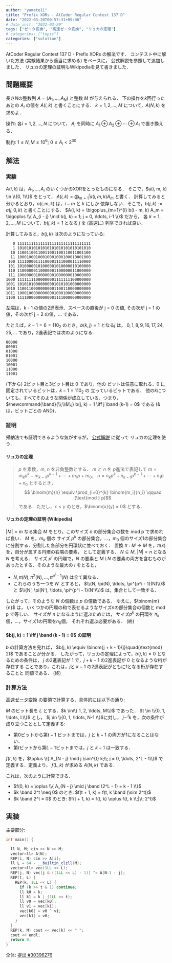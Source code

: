 ```yaml
---
author: "yamate11"
title: "Prefix XORs - AtCoder Regular Contest 137 D"
date: "2022-03-20T00:57:31+09:00"
# date_init: "2022-03-20"
tags: ["ゼータ変換", "高速ゼータ変換", "リュカの定理"]
# categories: ["topic"]
categories: ["solution"]
---
```


AtCoder Regular Contest 137 D - Prefix XORs の解法です．
コンテスト中に解いた方法 (実験結果から適当に求める) をベースに，
公式解説を参照して追加しました．
リュカの定理の証明もWikipediaを見て書きました．

## 問題概要

長さ$N$の整数列 $A = (A_1, \ldots, A_N)$ と整数 $M$ が与えられる．
下の操作を$k$回行ったあとの $A_i$ の値を $A(i, k)$ と書くことにする．
$k = 1, 2, \ldots, M$ について，$A(N, k)$ を求めよ．

操作: 各$i = 1, 2, \ldots, N$ について，
$A_i$ を同時に $A_1 \oplus A_2 \oplus \cdots \oplus A_i$ で置き換える．

制約: $1 \leq N, M \leq 10^6$; $0 \leq A_i < 2^{30}$

## 解法

### 実験

$A(i, k)$ は，$A_1, \ldots, A_i$ のいくつかのXORをとったものになる．
そこで，$a(i, m, k) \in \\{0, 1\\}$ をとって，
$A(i, k) = \bigoplus_{m=1}^{i} a(i,m,k) A_m$ と書く．
計算してみると分かるとおり，$a(i, m, k)$ は，$i - m$ と $k$ にしか
依存しない．そこで，$b(j, k) := a(j, 0, k)$ と書くことにする．
$A(i, k) = \bigoplus_{m=1}^{i} b(i - m, k) A_m
= \bigoplus \\{ A_{i - j} \mid b(j, k) = 1; j = 0, \ldots, i-1 \\}$ だから，
各 $k = 1, 2, \ldots, M$ について，$b(j, k) = 1$ となる $j$ を
(高速に) 列挙できれば良い．


計算してみると，$b(j, k)$ は次のようになっている:

```text
   0 11111111111111111111111111111111
   1 10101010101010101010101010101010
  10 11001100110011001100110011001100
  11 10001000100010001000100010001000
 100 11110000111100001111000011110000
 101 10100000101000001010000010100000
 110 11000000110000001100000011000000
 111 10000000100000001000000010000000
1000 11111111000000001111111100000000
1001 10101010000000001010101000000000
1010 11001100000000001100110000000000
1011 10001000000000001000100000000000
1100 11110000000000001111000000000000
```

左端は，k - 1 の値の2進表示．スペースの直後が j = 0 の値,
その次が j = 1 の値，その次が j = 2 の値，... である．

たとえば，$k - 1 = 6 = 110_2$ のとき，$b(k, j) = 1$ となる$j$ は，
$0, 1, 8, 9, 16, 17, 24, 25, \ldots$ であり，2進表記では次のようになる:

```text
00000
00001
01000
01001
10000
10001
11000
11001
```

(下から) 2ビット目と3ビット目は 0 であり，他の
ビットは任意に取れる．0 に固定されているビットは，$k - 1 = 110_2$ の
立っているビットである．
他の$k$についても，すべてそのような関係が成立している．つまり，
$\newcommand{\band}{\\;\\&\\;}
b(j, k) = 1 \iff j \band (k-1) = 0$ である
(&は，ビットごとの AND)．

### 証明

帰納法でも証明できるような気がするが，
[公式解説](https://atcoder.jp/contests/arc137/editorial/3589) に従って
リュカの定理を使う．

#### リュカの定理

> $p$ を素数，$m$, $n$ を非負整数とする．
> $m$ と $n$ を $p$進法で表記して
> $m = m_k p^k + m_{k-1} p^{k-1} + \cdots + m_1 p + m_0$，
> $n = n_k p^k + n_{k-1} p^{k-1} + \cdots + n_1 p + n_0$ 
> とするとき，
> $$ \binom{m}{n} \equiv \prod_{i=0}^{k} \binom{m_i}{n_i} \qquad (\text{mod } p)$$
> である．ただし，$x < y$ のとき，$\binom{x}{y} = 0$ とする．

#### リュカの定理の証明 (Wikipedia)

$|M| = m$ なる集合 $M$ をとり，このサイズ $n$ の部分集合の数を
mod p で求めれば良い．
$M$ を，$m_k$ 個の サイズ $p^k$ の部分集合，...，$m_0$ 個のサイズ1の部分集合
に分割する．分割した各部分を円環状に並べておく．
置換 $\pi: M \to M$ を，$\pi(x)$ を，自分が属する円環の右隣の要素，
として定義する．
$N \subseteq M$, $|N| = n$ となる $N$ を考える．
サイズ $p^i$ の円環で，$N$ の要素と $M\setminus N$ の要素の両方を含むものが
あったとする．そのような最大の $i$ をとると，

* $N, \pi(N), \pi^2(N), \ldots, \pi^{p^i - 1}(N)$ は全て異なる．
* これらのうち一つを $N'$ とすると，
  $\\{N, \pi(N), \ldots, \pi^{p^i - 1}(N)\\}$ と
  $\\{N', \pi(N'), \ldots, \pi^{p^i - 1}(N')\\}$ は，集合として一致する．

したがって，そのような $N$ の個数は $p$ の倍数である．
ゆえに，$\binom{m}{n}$ は，
いくつかの円環の和で表せるようなサイズ$n$の部分集合の個数と mod p で等しい．
サイズが $n$ になるように選ぶためには，
サイズ$p^k$ の円環を $n_k$ 個，$\ldots$，サイズ1の円環を$n_0$個，
それぞれ選ぶ必要がある．
(終)

#### $b(j, k) = 1 \iff j \band (k - 1) = 0$ の証明

$b$ の計算方法を見れば，
$b(j, k) \equiv \binom{j + k - 1}{j}\quad(\text{mod} 2)$ であることが分かる．
したがって，リュカの定理によって，$b(j, k) = 0$ となるための条件は，
$j$ の2進表記が 1 で，$j + k-1$ の2進表記が 0 となるような桁が存在する
ことであり，これは，$j$と $k-1$ の2進表記がともに1となる桁が存在することと
同値である．
(終)

### 計算方法

[高速ゼータ変換](../../2022/03-22-fast-zeta)
の要領で計算する．具体的には以下の通り:

$M$ のビット長を $L$ とする．$k \in\\{ 1, 2, \ldots, M\\}$ であった．
$t \in \\{0, 1, \ldots, L\\}$ とし，
$j \in \\{0, 1, \ldots, N-1 \\}$に対し，
$j \sim^t k$ を，次の条件が成り立つこととして定義する:

* 第0ビットから第$t - 1$ ビットまでは，$j$ と $k-1$ の両方が1になることはない．
* 第$t$ビットから第$L-1$ビットまでは，$j$ と $k-1$ は一致する．

$f(t, k)$ を，$\oplus \\{ A_{N - j} \mid j \sim^{t} k;\\; j = 0, \ldots, 2^L - 1\\}$ で定義する．定義より，
$f(L, k)$ が求める $A(N, k)$ である．

これは，次のように計算できる．

* $f(0, k) = \oplus \\{ A_{N - j} \mid j \band (2^L - 1) = k - 1 \\}$
* $k \band 2^t \neq 0$ のとき: 
  $f(t + 1, k) = f(t, k \band (\sim 2^t))$
* $k \band 2^t = 0$ のとき: 
  $f(t + 1, k) = f(t, k) \oplus f(t, k \\;|\\; 2^t)$

## 実装

主要部分:

```cpp
int main() {

  ll N, M; cin >> N >> M;
  vector<ll> A(N);
  REP(i, N) cin >> A[i];
  ll L = 64 - __builtin_clzll(M);
  vector<ll> vec(1LL << L);
  REP(j, N) vec[j & ((1LL << L) - 1)] ^= A[N-1 - j];
  REP(t, L) {
    REP(k, 1LL << L) {
      if (k >> t & 1) continue;
      ll k0 = k;
      ll k1 = k | (1LL << t);
      ll v0 = vec[k0];
      ll v1 = vec[k1];
      vec[k0] = v0 ^ v1;
      vec[k1] = v0;
    }
  }
  REP(k, M) cout << vec[k] << " ";
  cout << endl;
  return 0;
}
```

全体: [提出 #30396276](https://atcoder.jp/contests/arc137/submissions/30396276)



